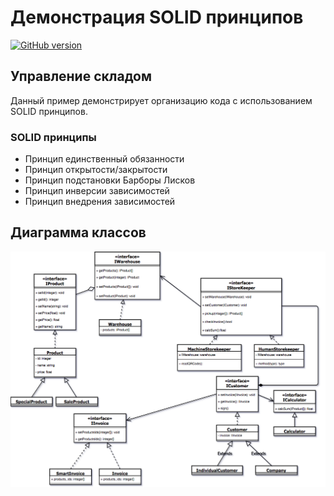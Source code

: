 # Демонстрация SOLID принципов
[![GitHub version](https://badge.fury.io/gh/vasilevIT%2FsolidProject.svg)](https://github.com/vasilevIT/solidProject/releases)
## Управление складом
Данный пример демонстрирует организацию кода с использованием SOLID принципов.
### SOLID принципы
- Принцип единственный обязанности
- Принцип открытости/закрытости
- Принцип подстановки Барборы Лисков
- Принцип инверсии зависимостей
- Принцип внедрения зависимостей
## Диаграмма классов
![Diagram](diagram.png)
